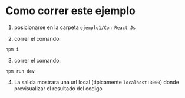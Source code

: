 # Como correr este ejemplo

1) posicionarse en la carpeta `ejemplo1/Con React Js`

2) correr el comando: 

`npm i`

3) correr el comando:

`npm run dev`

4) La salida mostrara una url local (tipicamente `localhost:3000`) donde previsualizar el resultado del codigo